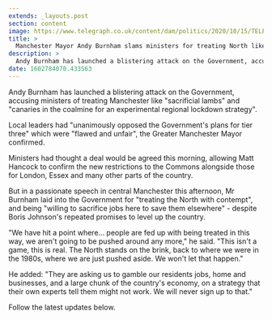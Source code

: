 ```yaml
--- 
extends: _layouts.post 
section: content 
image: https://www.telegraph.co.uk/content/dam/politics/2020/10/15/TELEMMGLPICT000235194271_trans_NvBQzQNjv4Bqddwh97eikQvOOrPOIREzrUgEL2uXsQHuDVet4vq8EOQ.jpeg?impolicy=logo-overlay 
title: > 
  Manchester Mayor Andy Burnham slams ministers for treating North like 'sacrificial lamb' over lockdown plan 
description: > 
  Andy Burnham has launched a blistering attack on the Government, accusing ministers of treating Manchester like "sacrificial lambs" and "canaries in the coalmine for an experimental regional lockdown strategy".Local leaders had "unanimously opposed the Government's plans for tier three" which were "flawed and unfair", the Greater Manchester Mayor confirmed.But in a passionate speech in central Manchester this afternoon, Mr Burnham laid into the Government for "treating the North with contempt", and being "willing to sacrifice jobs here to save them elsewhere" - despite Boris Johnson's repeated promises to level up the country."We have hit a point where... people are fed up with being treated in this way, we aren't going to be pushed around any more," he said.The North stands on the brink, back to where we were in the 1980s, where we are just pushed aside. 
date: 1602784070.433563 
--- 
```

Andy Burnham has launched a blistering attack on the Government, accusing ministers of treating Manchester like "sacrificial lambs" and "canaries in the coalmine for an experimental regional lockdown strategy".

Local leaders had "unanimously opposed the Government's plans for tier three" which were "flawed and unfair", the Greater Manchester Mayor confirmed.

Ministers had thought a deal would be agreed this morning, allowing Matt Hancock to confirm the new restrictions to the Commons alongside those for London, Essex and many other parts of the country.

But in a passionate speech in central Manchester this afternoon, Mr Burnham laid into the Government for "treating the North with contempt", and being "willing to sacrifice jobs here to save them elsewhere" - despite Boris Johnson's repeated promises to level up the country.

"We have hit a point where... people are fed up with being treated in this way, we aren't going to be pushed around any more," he said. "This isn't a game, this is real. The North stands on the brink, back to where we were in the 1980s, where we are just pushed aside. We won't let that happen."

He added: "They are asking us to gamble our residents jobs, home and businesses, and a large chunk of the country's economy, on a strategy that their own experts tell them might not work. We will never sign up to that."

Follow the latest updates below.